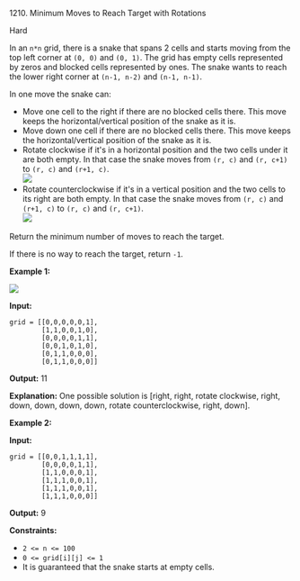 1210\. Minimum Moves to Reach Target with Rotations

Hard

In an `n*n` grid, there is a snake that spans 2 cells and starts moving from the top left corner at `(0, 0)` and `(0, 1)`. The grid has empty cells represented by zeros and blocked cells represented by ones. The snake wants to reach the lower right corner at `(n-1, n-2)` and `(n-1, n-1)`.

In one move the snake can:

*   Move one cell to the right if there are no blocked cells there. This move keeps the horizontal/vertical position of the snake as it is.
*   Move down one cell if there are no blocked cells there. This move keeps the horizontal/vertical position of the snake as it is.
*   Rotate clockwise if it's in a horizontal position and the two cells under it are both empty. In that case the snake moves from `(r, c)` and `(r, c+1)` to `(r, c)` and `(r+1, c)`.  
    ![](https://leetcode-in-java.github.io/src/main/java/g1201_1300/s1210_minimum_moves_to_reach_target_with_rotations/image-2.png)
*   Rotate counterclockwise if it's in a vertical position and the two cells to its right are both empty. In that case the snake moves from `(r, c)` and `(r+1, c)` to `(r, c)` and `(r, c+1)`.  
    ![](https://leetcode-in-java.github.io/src/main/java/g1201_1300/s1210_minimum_moves_to_reach_target_with_rotations/image-1.png)

Return the minimum number of moves to reach the target.

If there is no way to reach the target, return `-1`.

**Example 1:**

**![](https://leetcode-in-java.github.io/src/main/java/g1201_1300/s1210_minimum_moves_to_reach_target_with_rotations/image.png)**

**Input:** 

    grid = [[0,0,0,0,0,1], 
            [1,1,0,0,1,0], 
            [0,0,0,0,1,1], 
            [0,0,1,0,1,0], 
            [0,1,1,0,0,0], 
            [0,1,1,0,0,0]]

**Output:** 11

**Explanation:** One possible solution is [right, right, rotate clockwise, right, down, down, down, down, rotate counterclockwise, right, down].

**Example 2:**

**Input:** 

    grid = [[0,0,1,1,1,1], 
            [0,0,0,0,1,1], 
            [1,1,0,0,0,1], 
            [1,1,1,0,0,1], 
            [1,1,1,0,0,1], 
            [1,1,1,0,0,0]]

**Output:** 9

**Constraints:**

*   `2 <= n <= 100`
*   `0 <= grid[i][j] <= 1`
*   It is guaranteed that the snake starts at empty cells.